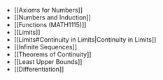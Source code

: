 - [[Axioms for Numbers]]
- [[Numbers and Induction]]
- [[Functions (MATH1115)]]
- [[Limits]]
- [[Limits#Continuity in Limits|Continuity in Limits]]
- [[Infinite Sequences]]
- [[Theorems of Continuity]]
- [[Least Upper Bounds]]
- [[Differentiation]]